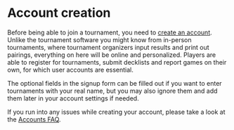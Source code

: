 # Account creation

Before being able to join a tournament, you need to [create an account](https://play.limitlesstcg.com/signup). Unlike the tournament software you might know from in-person tournaments, where tournament organizers input results and print out pairings, everything on here will be online and personalized. Players are able to register for tournaments, submit decklists and report games on their own, for which user accounts are essential.

The optional fields in the signup form can be filled out if you want to enter tournaments with your real name, but you may also ignore them and add them later in your account settings if needed.

If you run into any issues while creating your account, please take a look at the [Accounts FAQ](https://play.limitlesstcg.com/help/accounts-faq).